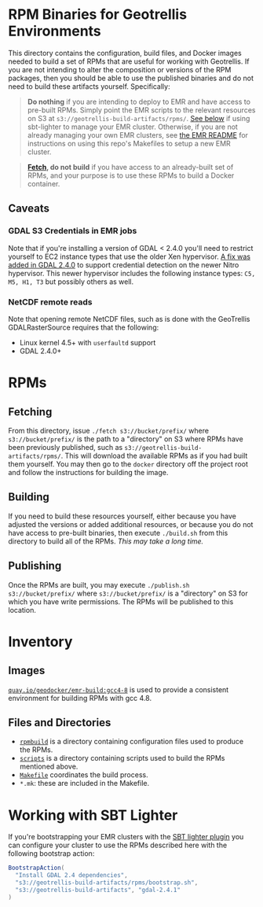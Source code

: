 # RPM Binaries for Geotrellis Environments

This directory contains the configuration, build files, and Docker images
needed to build a set of RPMs that are useful for working with Geotrellis. If
you are not intending to alter the composition or versions of the RPM
packages, then you should be able to use the published binaries and do not
need to build these artifacts yourself. Specifically:

> **Do nothing** if you are intending to deploy to EMR and have access to
> pre-built RPMs. Simply point the EMR scripts to the relevant resources on
> S3 at `s3://geotrellis-build-artifacts/rpms/`. [See below](#working-with-sbt-lighter)
> if using sbt-lighter to manage your EMR cluster. Otherwise, if you are not
> already managing your own EMR clusters, see [the EMR README](../emr/README.md)
> for instructions on using this repo's Makefiles to setup a new EMR cluster.

> **[Fetch](#Fetching), do not build** if you have access to an already-built set of
> RPMs, and your purpose is to use these RPMs to build a Docker container.

## Caveats

### GDAL S3 Credentials in EMR jobs

Note that if you're installing a version of GDAL < 2.4.0 you'll need to restrict yourself to EC2 instance types that use the older Xen hypervisor. [A fix was added in GDAL 2.4.0](https://github.com/OSGeo/gdal/commit/9df23a3f09e5171e0051748c3de40151671cfea8#diff-6fe1009dc8083259494caa7923e28a22) to support credential detection on the newer Nitro hypervisor. This newer hypervisor includes the following instance types: `C5, M5, H1, T3` but possibly others as well.

### NetCDF remote reads

Note that opening remote NetCDF files, such as is done with the GeoTrellis GDALRasterSource requires that the following:

- Linux kernel 4.5+ with `userfaultd` support
- GDAL 2.4.0+

# RPMs

## Fetching

From this directory, issue `./fetch s3://bucket/prefix/` where
`s3://bucket/prefix/` is the path to a "directory" on S3 where RPMs have been
previously published, such as `s3://geotrellis-build-artifacts/rpms/`. This
will download the available RPMs as if you had built them yourself. You
may then go to the `docker` directory off the project root and follow the
instructions for building the image.

## Building

If you need to build these resources yourself, either because you have
adjusted the versions or added additional resources, or because you do not
have access to pre-built binaries, then execute `./build.sh` from this
directory to build all of the RPMs. _This may take a long time._

## Publishing

Once the RPMs are built, you may execute `./publish.sh s3://bucket/prefix/`
where `s3://bucket/prefix/` is a "directory" on S3 for which you have write
permissions. The RPMs will be published to this location.

# Inventory

## Images

[`quay.io/geodocker/emr-build:gcc4-8`](Dockerfile.gcc4) is used to provide a
consistent environment for building RPMs with gcc 4.8.

## Files and Directories

- [`rpmbuild`](rpmbuild) is a directory containing configuration files used to produce the RPMs.
- [`scripts`](scripts) is a directory containing scripts used to build the RPMs mentioned above.
- [`Makefile`](Makefile) coordinates the build process.
- `*.mk`: these are included in the Makefile.

# Working with SBT Lighter

If you're bootstrapping your EMR clusters with the [SBT lighter plugin](https://github.com/pishen/sbt-lighter) you can configure your cluster to use the RPMs described here with the following bootstrap action:

```scala
BootstrapAction(
  "Install GDAL 2.4 dependencies",
  "s3://geotrellis-build-artifacts/rpms/bootstrap.sh",
  "s3://geotrellis-build-artifacts", "gdal-2.4.1"
)
```
